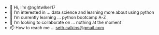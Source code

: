 - 👋 Hi, I’m @nghtwlker17
- 👀 I’m interested in ... data science and learning more about using python
- 🌱 I’m currently learning ... python bootcamp A-Z
- 💞️ I’m looking to collaborate on ... nothing at the moment
- 📫 How to reach me ... seth.calkins@gmail.com

<!---
nghtwlker17/nghtwlker17 is a ✨ special ✨ repository because its `README.md` (this file) appears on your GitHub profile.
You can click the Preview link to take a look at your changes.
--->
